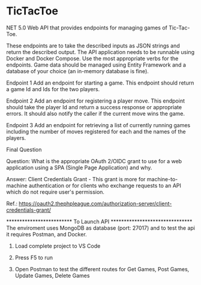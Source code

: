 # TicTacToe

NET 5.0 Web API that provides endpoints for managing games of Tic-Tac-Toe. 

These endpoints are to take the described inputs as JSON strings and return the described output. The API application needs to be runnable using Docker and Docker Compose. Use the most appropriate verbs for the endpoints. Game data should be managed using Entity Framework and a database of your choice (an in-memory database is fine).

Endpoint 1
Add an endpoint for starting a game. This endpoint should return a game Id and Ids for the two players.

Endpoint 2
Add an endpoint for registering a player move. This endpoint should take the player Id and return a success response or appropriate errors. It should also notify the caller if the current move wins the game.

Endpoint 3
Add an endpoint for retrieving a list of currently running games including the number of moves registered for each and the names of the players.

Final Question

Question: What is the appropriate OAuth 2/OIDC grant to use for a web application using a SPA (Single Page Application) and why.

Answer: Client Credentials Grant - This grant is more for machine-to-machine authentication or for clients who exchange requests to an API which do not require user's permission.

Ref.: https://oauth2.thephpleague.com/authorization-server/client-credentials-grant/

************************* To Launch API *******************************
The enviroment uses MongoDB as database (port: 27017) and to test the api it requires Postman, and Docker.

1. Load complete project to VS Code

2. Press F5 to run

3. Open Postman to test the different routes for Get Games, Post Games, Update Games, Delete Games
